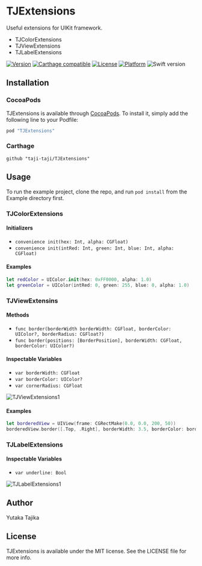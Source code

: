 # TJExtensions

Useful extensions for UIKit framework.

- TJColorExtensions
- TJViewExtensions
- TJLabelExtensions

[![Version](https://img.shields.io/cocoapods/v/TJExtensions.svg?style=flat)](http://cocoapods.org/pods/TJExtensions)
[![Carthage compatible](https://img.shields.io/badge/Carthage-compatible-4BC51D.svg?style=flat)](#carthage)
[![License](https://img.shields.io/cocoapods/l/TJExtensions.svg?style=flat)](http://cocoapods.org/pods/TJExtensions)
[![Platform](https://img.shields.io/cocoapods/p/TJExtensions.svg?style=flat)](http://cocoapods.org/pods/TJExtensions)
![Swift version](https://img.shields.io/badge/swift-3.0-orange.svg)

## Installation

### CocoaPods

TJExtensions is available through [CocoaPods](http://cocoapods.org). To install
it, simply add the following line to your Podfile:

```ruby
pod "TJExtensions"
```

### Carthage

```
github "taji-taji/TJExtensions"
```

## Usage

To run the example project, clone the repo, and run `pod install` from the Example directory first.

### TJColorExtensions

#### Initializers

- `convenience init(hex: Int, alpha: CGFloat)`
- `convenience init(intRed: Int, green: Int, blue: Int, alpha: CGFloat)`

#### Examples

```swift
let redColor = UIColor.init(hex: 0xFF0000, alpha: 1.0)
let greenColor = UIColor(intRed: 0, green: 255, blue: 0, alpha: 1.0)
```

### TJViewExtensins

#### Methods

- `func border(borderWidth borderWidth: CGFloat, borderColor: UIColor?, borderRadius: CGFloat?)`
- `func border(positions: [BorderPosition], borderWidth: CGFloat, borderColor: UIColor?)`

#### Inspectable Variables

- `var borderWidth: CGFloat`
- `var borderColor: UIColor?`
- `var cornerRadius: CGFloat`

![TJViewExtensions1](https://raw.githubusercontent.com/wiki/taji-taji/TJExtension/images/TJViewExtensions1.png)

#### Examples

```swift
let borderedView = UIView(frame: CGRectMake(0.0, 0.0, 200, 50))
borderedView.border([.Top, .Right], borderWidth: 3.5, borderColor: borderColor)
```


### TJLabelExtensions

#### Inspectable Variables

- `var underline: Bool`

![TJLabelExtensions1](https://raw.githubusercontent.com/wiki/taji-taji/TJExtension/images/TJLableExtensions1.png)


## Author

Yutaka Tajika

## License

TJExtensions is available under the MIT license. See the LICENSE file for more info.
